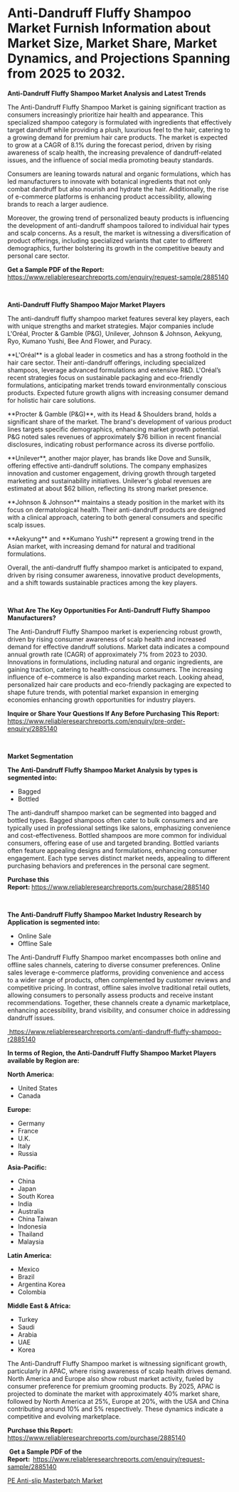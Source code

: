 <p><h1>Anti-Dandruff Fluffy Shampoo Market Furnish Information about Market Size, Market Share, Market Dynamics, and Projections Spanning from 2025 to 2032.</h1></p><p><strong>Anti-Dandruff Fluffy Shampoo Market Analysis and Latest Trends</strong></p>
<p><p>The Anti-Dandruff Fluffy Shampoo Market is gaining significant traction as consumers increasingly prioritize hair health and appearance. This specialized shampoo category is formulated with ingredients that effectively target dandruff while providing a plush, luxurious feel to the hair, catering to a growing demand for premium hair care products. The market is expected to grow at a CAGR of 8.1% during the forecast period, driven by rising awareness of scalp health, the increasing prevalence of dandruff-related issues, and the influence of social media promoting beauty standards.</p><p>Consumers are leaning towards natural and organic formulations, which has led manufacturers to innovate with botanical ingredients that not only combat dandruff but also nourish and hydrate the hair. Additionally, the rise of e-commerce platforms is enhancing product accessibility, allowing brands to reach a larger audience. </p><p>Moreover, the growing trend of personalized beauty products is influencing the development of anti-dandruff shampoos tailored to individual hair types and scalp concerns. As a result, the market is witnessing a diversification of product offerings, including specialized variants that cater to different demographics, further bolstering its growth in the competitive beauty and personal care sector.</p></p>
<p><strong>Get a Sample PDF of the Report:&nbsp;</strong> <a href="https://www.reliableresearchreports.com/enquiry/request-sample/2885140?utm_campaign=2219&utm_medium=2&utm_source=Github&utm_content=ia&utm_term=13032025&utm_id=anti-dandruff-fluffy-shampoo">https://www.reliableresearchreports.com/enquiry/request-sample/2885140</a></p>
<p>&nbsp;</p>
<p><strong>Anti-Dandruff Fluffy Shampoo Major Market Players</strong></p>
<p><p>The anti-dandruff fluffy shampoo market features several key players, each with unique strengths and market strategies. Major companies include L'Oréal, Procter & Gamble (P&G), Unilever, Johnson & Johnson, Aekyung, Ryo, Kumano Yushi, Bee And Flower, and Puracy.</p><p>**L'Oréal** is a global leader in cosmetics and has a strong foothold in the hair care sector. Their anti-dandruff offerings, including specialized shampoos, leverage advanced formulations and extensive R&D. L'Oréal’s recent strategies focus on sustainable packaging and eco-friendly formulations, anticipating market trends toward environmentally conscious products. Expected future growth aligns with increasing consumer demand for holistic hair care solutions.</p><p>**Procter & Gamble (P&G)**, with its Head & Shoulders brand, holds a significant share of the market. The brand's development of various product lines targets specific demographics, enhancing market growth potential. P&G noted sales revenues of approximately $76 billion in recent financial disclosures, indicating robust performance across its diverse portfolio.</p><p>**Unilever**, another major player, has brands like Dove and Sunsilk, offering effective anti-dandruff solutions. The company emphasizes innovation and customer engagement, driving growth through targeted marketing and sustainability initiatives. Unilever's global revenues are estimated at about $62 billion, reflecting its strong market presence.</p><p>**Johnson & Johnson** maintains a steady position in the market with its focus on dermatological health. Their anti-dandruff products are designed with a clinical approach, catering to both general consumers and specific scalp issues.</p><p>**Aekyung** and **Kumano Yushi** represent a growing trend in the Asian market, with increasing demand for natural and traditional formulations.</p><p>Overall, the anti-dandruff fluffy shampoo market is anticipated to expand, driven by rising consumer awareness, innovative product developments, and a shift towards sustainable practices among the key players.</p></p>
<p>&nbsp;</p>
<p><strong>What Are The Key Opportunities For Anti-Dandruff Fluffy Shampoo Manufacturers?</strong></p>
<p><p>The Anti-Dandruff Fluffy Shampoo market is experiencing robust growth, driven by rising consumer awareness of scalp health and increased demand for effective dandruff solutions. Market data indicates a compound annual growth rate (CAGR) of approximately 7% from 2023 to 2030. Innovations in formulations, including natural and organic ingredients, are gaining traction, catering to health-conscious consumers. The increasing influence of e-commerce is also expanding market reach. Looking ahead, personalized hair care products and eco-friendly packaging are expected to shape future trends, with potential market expansion in emerging economies enhancing growth opportunities for industry players.</p></p>
<p><strong>Inquire or Share Your Questions If Any Before Purchasing This Report:</strong> <a href="https://www.reliableresearchreports.com/enquiry/pre-order-enquiry/2885140?utm_campaign=2219&utm_medium=2&utm_source=Github&utm_content=ia&utm_term=13032025&utm_id=anti-dandruff-fluffy-shampoo">https://www.reliableresearchreports.com/enquiry/pre-order-enquiry/2885140</a></p>
<p>&nbsp;</p>
<p><strong>Market Segmentation</strong></p>
<p><strong>The Anti-Dandruff Fluffy Shampoo Market Analysis by types is segmented into:</strong></p>
<p><ul><li>Bagged</li><li>Bottled</li></ul></p>
<p><p>The anti-dandruff shampoo market can be segmented into bagged and bottled types. Bagged shampoos often cater to bulk consumers and are typically used in professional settings like salons, emphasizing convenience and cost-effectiveness. Bottled shampoos are more common for individual consumers, offering ease of use and targeted branding. Bottled variants often feature appealing designs and formulations, enhancing consumer engagement. Each type serves distinct market needs, appealing to different purchasing behaviors and preferences in the personal care segment.</p></p>
<p><strong>Purchase this Report:&nbsp;</strong><a href="https://www.reliableresearchreports.com/purchase/2885140?utm_campaign=2219&utm_medium=2&utm_source=Github&utm_content=ia&utm_term=13032025&utm_id=anti-dandruff-fluffy-shampoo">https://www.reliableresearchreports.com/purchase/2885140</a></p>
<p>&nbsp;</p>
<p><strong>The Anti-Dandruff Fluffy Shampoo Market Industry Research by Application is segmented into:</strong></p>
<p><ul><li>Online Sale</li><li>Offline Sale</li></ul></p>
<p><p>The Anti-Dandruff Fluffy Shampoo market encompasses both online and offline sales channels, catering to diverse consumer preferences. Online sales leverage e-commerce platforms, providing convenience and access to a wider range of products, often complemented by customer reviews and competitive pricing. In contrast, offline sales involve traditional retail outlets, allowing consumers to personally assess products and receive instant recommendations. Together, these channels create a dynamic marketplace, enhancing accessibility, brand visibility, and consumer choice in addressing dandruff issues.</p></p>
<p><a href="https://www.reliableresearchreports.com/anti-dandruff-fluffy-shampoo-r2885140?utm_campaign=2219&utm_medium=2&utm_source=Github&utm_content=ia&utm_term=13032025&utm_id=anti-dandruff-fluffy-shampoo">&nbsp;https://www.reliableresearchreports.com/anti-dandruff-fluffy-shampoo-r2885140</a></p>
<p><strong>In terms of Region, the Anti-Dandruff Fluffy Shampoo Market Players available by Region are:</strong></p>
<p>
    <p> <strong> North America: </strong>
        <ul>
            <li>United States</li>
            <li>Canada</li>
        </ul>
        </p> 
    <p> <strong> Europe: </strong>
        <ul>
            <li>Germany</li>
            <li>France</li>
            <li>U.K.</li>
            <li>Italy</li>
            <li>Russia</li>
        </ul>
        </p> 
    <p> <strong> Asia-Pacific: </strong>
        <ul>
            <li>China</li>
            <li>Japan</li>
            <li>South Korea</li>
            <li>India</li>
            <li>Australia</li>
            <li>China Taiwan</li>
            <li>Indonesia</li>
            <li>Thailand</li>
            <li>Malaysia</li>
        </ul>
        </p> 
    <p> <strong> Latin America: </strong>
        <ul>
            <li>Mexico</li>
            <li>Brazil</li>
            <li>Argentina Korea</li>
            <li>Colombia</li>
        </ul>
        </p> 
    <p> <strong> Middle East & Africa: </strong>
        <ul>
            <li>Turkey</li>
            <li>Saudi</li>
            <li>Arabia</li>
            <li>UAE</li>
            <li>Korea</li>
        </ul>
    </p>
    </p>
<p><p>The Anti-Dandruff Fluffy Shampoo market is witnessing significant growth, particularly in APAC, where rising awareness of scalp health drives demand. North America and Europe also show robust market activity, fueled by consumer preference for premium grooming products. By 2025, APAC is projected to dominate the market with approximately 40% market share, followed by North America at 25%, Europe at 20%, with the USA and China contributing around 10% and 5% respectively. These dynamics indicate a competitive and evolving marketplace.</p></p>
<p><strong>Purchase this Report: </strong><a href="https://www.reliableresearchreports.com/purchase/2885140?utm_campaign=2219&utm_medium=2&utm_source=Github&utm_content=ia&utm_term=13032025&utm_id=anti-dandruff-fluffy-shampoo">https://www.reliableresearchreports.com/purchase/2885140</a></p>
<p>&nbsp;<strong>Get a Sample PDF of the Report:&nbsp;&nbsp;</strong><a href="https://www.reliableresearchreports.com/enquiry/request-sample/2885140?utm_campaign=2219&utm_medium=2&utm_source=Github&utm_content=ia&utm_term=13032025&utm_id=anti-dandruff-fluffy-shampoo">https://www.reliableresearchreports.com/enquiry/request-sample/2885140</a></p>
<p><strong></strong></p>
<p><p><a href="https://github.com/MariaWashington76/Market-Research-Report-List-2/blob/main/pe-anti-slip-masterbatch-market.md?utm_campaign=2219&utm_medium=2&utm_source=Github&utm_content=ia&utm_term=13032025&utm_id=anti-dandruff-fluffy-shampoo">PE Anti-slip Masterbatch Market</a></p></p>